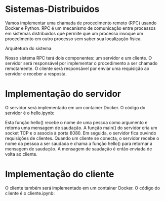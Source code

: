 
# Sistemas-Distribuidos
Vamos implementar uma chamada de procedimento remoto (RPC) usando Docker e Python. RPC é um mecanismo de comunicação entre processos em sistemas distribuídos que permite que um processo invoque um procedimento em outro processo sem saber sua localização física.

Arquitetura do sistema

Nosso sistema RPC terá dois componentes: um servidor e um cliente. O servidor será responsável por implementar o procedimento a ser chamado remotamente. O cliente será responsável por enviar uma requisição ao servidor e receber a resposta.

# Implementação do servidor

O servidor será implementado em um container Docker. O código do servidor é o hello.ipynb:

Esta função hello() recebe o nome de uma pessoa como argumento e retorna uma mensagem de saudação. A função main() do servidor cria um socket TCP e o associa à porta 8080. Em seguida, o servidor fica ouvindo requisições de clientes. Quando um cliente se conecta, o servidor recebe o nome da pessoa a ser saudada e chama a função hello() para retornar a mensagem de saudação. A mensagem de saudação é então enviada de volta ao cliente.

# Implementação do cliente

O cliente também será implementado em um container Docker. O código do cliente é o cliente.ipynb:

